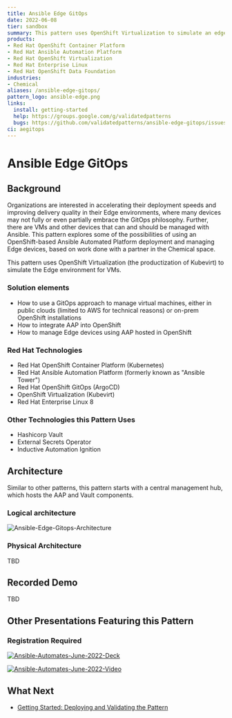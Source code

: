 ```yaml
---
title: Ansible Edge GitOps
date: 2022-06-08
tier: sandbox
summary: This pattern uses OpenShift Virtualization to simulate an edge environment for VMs.
products:
- Red Hat OpenShift Container Platform
- Red Hat Ansible Automation Platform
- Red Hat OpenShift Virtualization
- Red Hat Enterprise Linux
- Red Hat OpenShift Data Foundation
industries:
- Chemical
aliases: /ansible-edge-gitops/
pattern_logo: ansible-edge.png
links:
  install: getting-started
  help: https://groups.google.com/g/validatedpatterns
  bugs: https://github.com/validatedpatterns/ansible-edge-gitops/issues
ci: aegitops
---
```


# Ansible Edge GitOps

## Background

Organizations are interested in accelerating their deployment speeds and improving delivery quality in their Edge environments, where many devices may not fully or even partially embrace the GitOps philosophy. Further, there are VMs and other devices that can and should be managed with Ansible. This pattern explores some of the possibilities of using an OpenShift-based Ansible Automated Platform deployment and managing Edge devices, based on work done with a partner in the Chemical space.

This pattern uses OpenShift Virtualization (the productization of Kubevirt) to simulate the Edge environment for VMs.

### Solution elements

- How to use a GitOps approach to manage virtual machines, either in public clouds (limited to AWS for technical reasons) or on-prem OpenShift installations
- How to integrate AAP into OpenShift
- How to manage Edge devices using AAP hosted in OpenShift

### Red Hat Technologies

- Red Hat OpenShift Container Platform (Kubernetes)
- Red Hat Ansible Automation Platform (formerly known as "Ansible Tower")
- Red Hat OpenShift GitOps (ArgoCD)
- OpenShift Virtualization (Kubevirt)
- Red Hat Enterprise Linux 8

### Other Technologies this Pattern Uses

- Hashicorp Vault
- External Secrets Operator
- Inductive Automation Ignition

## Architecture

Similar to other patterns, this pattern starts with a central management hub, which hosts the AAP and Vault components.

### Logical architecture

![Ansible-Edge-Gitops-Architecture](/images/ansible-edge-gitops/ansible-edge-gitops-arch.png)

### Physical Architecture

TBD

## Recorded Demo

TBD

## Other Presentations Featuring this Pattern

### Registration Required

[![Ansible-Automates-June-2022-Deck](/images/ansible-edge-gitops/automates-june-2022-deck-thumb.png)](https://tracks.redhat.com/c/validated-patterns_i?x=5wCWYS&lx=lT1ZfK)

[![Ansible-Automates-June-2022-Video](/images/ansible-edge-gitops/automates-june-2022-video-thumb.png)](https://tracks.redhat.com/c/preview-42?x=5wCWYS&lx=lT1ZfK)

## What Next

- [Getting Started: Deploying and Validating the Pattern](getting-started)

